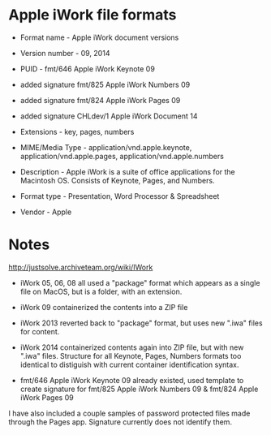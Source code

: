 # Apple iWork file formats 

- Format name - Apple iWork document versions 
- Version number - 09, 2014

- PUID - fmt/646 Apple iWork Keynote 09
- added signature fmt/825	Apple iWork Numbers 09
- added signature fmt/824	Apple iWork Pages 09
- added signature CHLdev/1 Apple iWork Document 14

- Extensions - key, pages, numbers
- MIME/Media Type - application/vnd.apple.keynote, application/vnd.apple.pages, application/vnd.apple.numbers
- Description - Apple iWork is a suite of office applications for the Macintosh OS. Consists of Keynote, Pages, and Numbers. 
- Format type - Presentation, Word Processor & Spreadsheet
- Vendor - Apple

# Notes
http://justsolve.archiveteam.org/wiki/IWork

- iWork 05, 06, 08 all used a "package" format which appears as a single file on MacOS, but is a folder, with an extension. 
- iWork 09 containerized the contents into a ZIP file
- iWork 2013 reverted back to "package" format, but uses new ".iwa" files for content.  
- iWork 2014 containerized contents again into ZIP file, but with new ".iwa" files. Structure for all Keynote, Pages, Numbers formats too identical to distiguish with current container identification syntax.

- fmt/646 Apple iWork Keynote 09 already existed, used template to create signature for fmt/825	Apple iWork Numbers 09 & fmt/824	Apple iWork Pages 09

I have also included a couple samples of password protected files made through the Pages app. Signature currently does not identify them.
